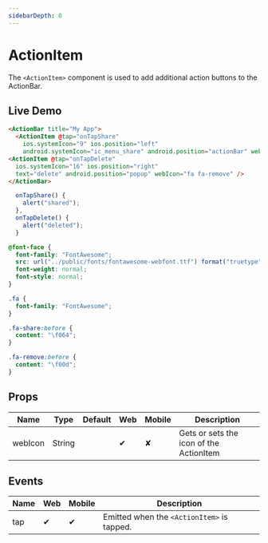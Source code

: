 ```yaml
---
sidebarDepth: 0
---
```


# ActionItem

The `<ActionItem>` component is used to add additional action buttons to the ActionBar.

## Live Demo

<DocExampleBox codeBox="https://codesandbox.io/s/ooqn530l26?module=%2Fsrc%2FApp.vue">

```html
<ActionBar title="My App">
  <ActionItem @tap="onTapShare"
    ios.systemIcon="9" ios.position="left"
    android.systemIcon="ic_menu_share" android.position="actionBar" webIcon="fa fa-share" />
<ActionItem @tap="onTapDelete"
  ios.systemIcon="16" ios.position="right"
  text="delete" android.position="popup" webIcon="fa fa-remove" />
</ActionBar>
```

```js
  onTapShare() {
    alert("shared");
  },
  onTapDelete() {
    alert("deleted");
  }
```

```scss
@font-face {
  font-family: "FontAwesome";
  src: url("../public/fonts/fontawesome-webfont.ttf") format("truetype");
  font-weight: normal;
  font-style: normal;
}

.fa {
  font-family: "FontAwesome";
}

.fa-share:before {
  content: "\f064";
}

.fa-remove:before {
  content: "\f00d";
}
```

<ActionItemDoc />
</DocExampleBox>

## Props

| Name    | Type   | Default | Web | Mobile | Description |
| ------- | ------ | ------- | --- | ------ | ----------- |
| webIcon | String |         | ✔   | ✘      | Gets or sets the icon of the ActionItem |

## Events

| Name | Web | Mobile | Description |
| ---- | --- | ------ | ----------- |
| tap  | ✔   | ✔      | Emitted when the `<ActionItem>` is tapped.

